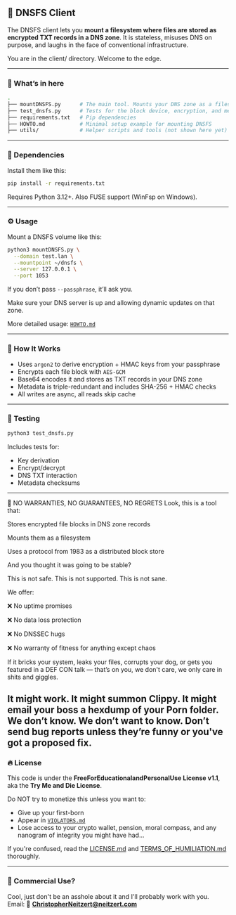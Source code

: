 ## 📁 DNSFS Client

The DNSFS client lets you **mount a filesystem where files are stored as encrypted TXT records in a DNS zone**. It is stateless, misuses DNS on purpose, and laughs in the face of conventional infrastructure.

You are in the client/ directory. Welcome to the edge.

---

### 🚀 What’s in here

```bash
.
├── mountDNSFS.py      # The main tool. Mounts your DNS zone as a filesystem using FUSE
├── test_dnsfs.py      # Tests for the block device, encryption, and metadata
├── requirements.txt   # Pip dependencies
├── HOWTO.md           # Minimal setup example for mounting DNSFS
├── utils/             # Helper scripts and tools (not shown here yet)
```

---

### 🧪 Dependencies

Install them like this:

```bash
pip install -r requirements.txt
```

Requires Python 3.12+. Also FUSE support (WinFsp on Windows).

---

### ⚙️ Usage

Mount a DNSFS volume like this:

```bash
python3 mountDNSFS.py \
  --domain test.lan \
  --mountpoint ~/dnsfs \
  --server 127.0.0.1 \
  --port 1053
```

If you don’t pass `--passphrase`, it’ll ask you.

Make sure your DNS server is up and allowing dynamic updates on that zone.

More detailed usage: [`HOWTO.md`](HOWTO.md)

---

### 🔐 How It Works

- Uses `argon2` to derive encryption + HMAC keys from your passphrase
- Encrypts each file block with `AES-GCM`
- Base64 encodes it and stores as TXT records in your DNS zone
- Metadata is triple-redundant and includes SHA-256 + HMAC checks
- All writes are async, all reads skip cache

---

### 🧪 Testing

```bash
python3 test_dnsfs.py
```

Includes tests for:
- Key derivation
- Encrypt/decrypt
- DNS TXT interaction
- Metadata checksums

---

🚫 NO WARRANTIES, NO GUARANTEES, NO REGRETS
Look, this is a tool that:

Stores encrypted file blocks in DNS zone records

Mounts them as a filesystem

Uses a protocol from 1983 as a distributed block store

And you thought it was going to be stable?

This is not safe. This is not supported. This is not sane.

We offer:

❌ No uptime promises

❌ No data loss protection

❌ No DNSSEC hugs

❌ No warranty of fitness for anything except chaos

If it bricks your system, leaks your files, corrupts your dog, or gets you featured in a DEF CON talk — that’s on you, we don't care, we only care in shits and giggles.

It might work. It might summon Clippy. It might email your boss a hexdump of your Porn folder. We don’t know. We don’t want to know. Don’t send bug reports unless they’re funny or you've got a proposed fix.
---

### 🔥 License

This code is under the **FreeForEducationalandPersonalUse License v1.1**, aka the **Try Me and Die License**.

Do NOT try to monetize this unless you want to:

- Give up your first-born
- Appear in [`VIOLATORS.md`](../VIOLATORS.md)
- Lose access to your crypto wallet, pension, moral compass, and any nanogram of integrity you might have had...

If you're confused, read the [LICENSE.md](../LICENSE.md) and [TERMS_OF_HUMILIATION.md](../TERMS_OF_HUMILIATION.md) thoroughly.

---

### 🤝 Commercial Use?

Cool, just don't be an asshole about it and I'll probably work with you.  
Email: 📧 **ChristopherNeitzert@neitzert.com**
